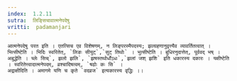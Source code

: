 ```yaml
---
index:  1.2.11
sutra:  लिङ्सिचावात्मनेपदेषु
vritti:  padamanjari
---
```


	आत्मनेपदेषु परत इति । एतत्सिच एव विशेषणम्, न लिङ्परस्मैपदस्य; झल्ग्रहणानुवृत्त्यैव व्यावर्तितत्वात् । भित्सीष्टेति । भिदिः स्वरितेत्, `लिङः सीयुट्`,`सुट् तिथोः` । भुत्सीष्टेति । बुधिरनुदात्तेत्, पूर्ववद् भष् । अबुद्धेति । च्लेः सिच्`, झलो झलि`, `झषस्तथोर्धोऽधः`,`झलां जश् झशि` इति धकारस्य दकारः । यक्षीष्टेति । स्वरितेत्त्वादात्मनेपदम्, व्रश्चादिषत्वम्, `षढोः कः सि` ।
	अद्राक्षीदिति । अमागमे यणि च कृते `वदव्रज` इत्यकारस्य वृद्धिः ।।
